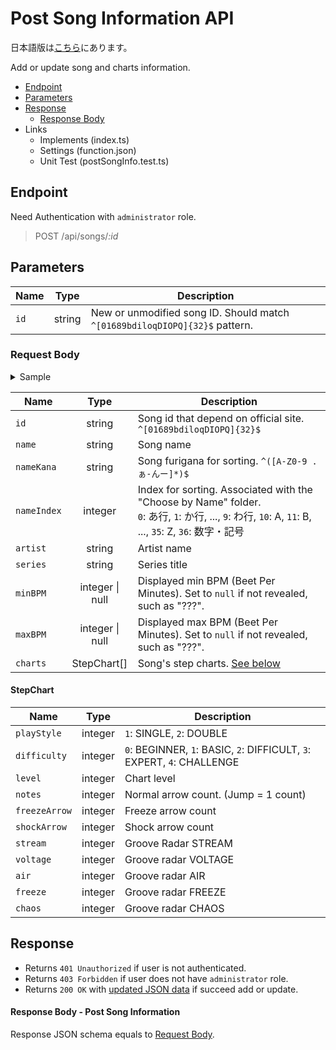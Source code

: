 # Post Song Information API

日本語版は[こちら](./README-ja.md)にあります。

Add or update song and charts information.

- [Endpoint](#endpoint)
- [Parameters](#parameters)
- [Response](#response)
  - [Response Body](#response-body)
- Links
  - Implements (index.ts)
  - Settings (function.json)
  - Unit Test (postSongInfo.test.ts)

## Endpoint

Need Authentication with `administrator` role.

> POST /api/songs/*:id*

## Parameters

|Name|Type|Description|
|----|:--:|-----------|
|`id`|string|New or unmodified song ID. Should match `^[01689bdiloqDIOPQ]{32}$` pattern.|

### Request Body

<details>
  <summary>Sample</summary>

```json
{
  "id": "61oIP0QIlO90d18ObDP1Dii6PoIQoOD8",
  "name": "イーディーエム・ジャンパーズ",
  "nameKana": "いーでぃーえむ じゃんぱーず",
  "nameIndex": 0,
  "artist": "かめりあ feat. ななひら",
  "series": "DanceDanceRevolution A",
  "minBPM": 72,
  "maxBPM": 145,
  "charts": [
    {
      "playStyle": 1,
      "difficulty": 0,
      "level": 3,
      "notes": 70,
      "freezeArrow": 11,
      "shockArrow": 0,
      "stream": 12,
      "voltage": 11,
      "air": 1,
      "freeze": 20,
      "chaos": 0
    },
    {
      "playStyle": 1,
      "difficulty": 1,
      "level": 5,
      "notes": 142,
      "freezeArrow": 24,
      "shockArrow": 0,
      "stream": 25,
      "voltage": 22,
      "air": 18,
      "freeze": 61,
      "chaos": 0
    },
    {
      "playStyle": 1,
      "difficulty": 2,
      "level": 8,
      "notes": 248,
      "freezeArrow": 25,
      "shockArrow": 0,
      "stream": 43,
      "voltage": 44,
      "air": 23,
      "freeze": 50,
      "chaos": 9
    },
    {
      "playStyle": 1,
      "difficulty": 3,
      "level": 12,
      "notes": 336,
      "freezeArrow": 47,
      "shockArrow": 0,
      "stream": 59,
      "voltage": 50,
      "air": 23,
      "freeze": 67,
      "chaos": 44
    },
    {
      "playStyle": 2,
      "difficulty": 1,
      "level": 4,
      "notes": 132,
      "freezeArrow": 23,
      "shockArrow": 0,
      "stream": 23,
      "voltage": 22,
      "air": 12,
      "freeze": 58,
      "chaos": 0
    },
    {
      "playStyle": 2,
      "difficulty": 2,
      "level": 8,
      "notes": 231,
      "freezeArrow": 22,
      "shockArrow": 0,
      "stream": 42,
      "voltage": 39,
      "air": 21,
      "freeze": 46,
      "chaos": 6
    },
    {
      "playStyle": 2,
      "difficulty": 3,
      "level": 11,
      "notes": 326,
      "freezeArrow": 45,
      "shockArrow": 0,
      "stream": 57,
      "voltage": 50,
      "air": 20,
      "freeze": 64,
      "chaos": 40
    }
  ]
}
```

</details>

|Name|Type|Description|
|----|:--:|-----------|
|`id`|string|Song id that depend on official site. `^[01689bdiloqDIOPQ]{32}$`|
|`name`|string|Song name|
|`nameKana`|string|Song furigana for sorting. `^([A-Z0-9 .ぁ-んー]*)$`|
|`nameIndex`|integer|Index for sorting. Associated with the "Choose by Name" folder.<br />`0`: あ行, `1`: か行, ..., `9`: わ行, `10`: A, `11`: B, ..., `35`: Z, `36`: 数字・記号|
|`artist`|string|Artist name|
|`series`|string|Series title|
|`minBPM`|integer \| null|Displayed min BPM (Beet Per Minutes). Set to `null` if not revealed, such as "???".|
|`maxBPM`|integer \| null|Displayed max BPM (Beet Per Minutes). Set to `null` if not revealed, such as "???".|
|`charts`|StepChart\[\]|Song's step charts. [See below](#stepchart)|

#### StepChart

|Name|Type|Description|
|----|:--:|-----------|
|`playStyle`|integer|`1`: SINGLE, `2`: DOUBLE|
|`difficulty`|integer|`0`: BEGINNER, `1`: BASIC, `2`: DIFFICULT, `3`: EXPERT, `4`: CHALLENGE|
|`level`|integer|Chart level|
|`notes`|integer|Normal arrow count. (Jump = 1 count)|
|`freezeArrow`|integer|Freeze arrow count|
|`shockArrow`|integer|Shock arrow count|
|`stream`|integer|Groove Radar STREAM|
|`voltage`|integer|Groove radar VOLTAGE|
|`air`|integer|Groove radar AIR|
|`freeze`|integer|Groove radar FREEZE|
|`chaos`|integer|Groove radar CHAOS|

## Response

- Returns `401 Unauthorized` if user is not authenticated.
- Returns `403 Forbidden` if user does not have `administrator` role.
- Returns `200 OK` with [updated JSON data](#response-body---post-song-information) if succeed add or update.

#### Response Body - Post Song Information

Response JSON schema equals to [Request Body](#request-body).
